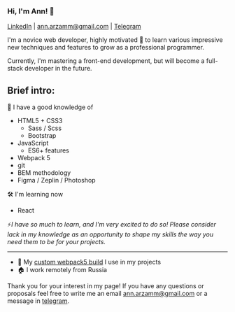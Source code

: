 ### Hi, I'm Ann! 👋
[LinkedIn](https://www.linkedin.com/in/ann-arzamm/) | <ann.arzamm@gmail.com> | [Telegram](https://t.me/foifoi)

I'm a novice web developer, highly motivated 💪 to learn various impressive new techniques  and features to grow as a professional programmer.  
  
Currently, I'm mastering a front-end development, but will become a full-stack developer in the future.

## Brief intro:
🔗 I have a good knowledge of
  - HTML5 + CSS3
    - Sass / Scss
    - Bootstrap
  - JavaScript 
    - ES6+ features
  - Webpack 5
  - git
  - BEM methodology
  - Figma / Zeplin / Photoshop
  
🛠 I'm learning now
  - React

⚡*I have so much to learn, and I'm very excited to do so! Please consider lack in my knowledge as an opportunity to shape my skills the way you need them to be for your projects.*

--- 
- 🚀 My [custom webpack5 build](https://github.com/ann-arzamm/webpack-5-frontend) I use in my projects
- 🏠 I work remotely from Russia

Thank you for your interest in my page! If you have any questions or proposals feel free to write me an email <ann.arzamm@gmail.com> or a message in [telegram](https://t.me/foifoi).
